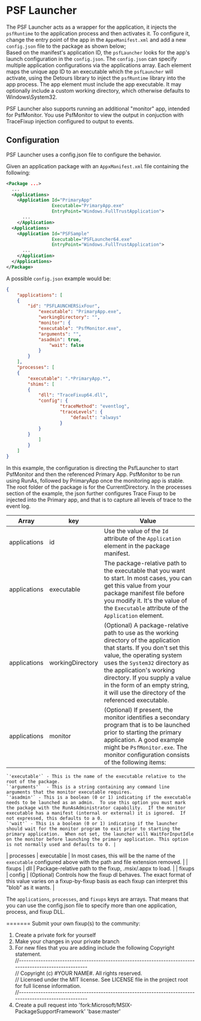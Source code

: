 # PSF Launcher

The PSF Launcher acts as a wrapper for the application, it injects the `psfRuntime` to the application process and then activates it. 
To configure it, change the entry point of the app in the `AppxManifest.xml` and add a new `config.json` file to the package as shown below;<br/>
Based on the manifest's application ID, the `psfLauncher` looks for the app's launch configuration in the `config.json`.  The `config.json` can specify multiple application configurations via the applications array.  Each element maps the unique app ID to an executable which the `psfLauncher` will activate, using the Detours library to inject the `psfRuntime` library into the app process.  The app element must include the app executable.  It may optionally include a custom working directory, which otherwise defaults to Windows\System32.

PSF Launcher also supports running an additional "monitor" app, intended for PsfMonitor. You use PsfMonitor to view the output in conjuction with TraceFixup injection configured to output to events.

## Configuration
PSF Launcher uses a config.json file to configure the behavior.

Given an application package with an `AppxManifest.xml` file containing the following:

```xml
<Package ...>
  ...
  <Applications>
    <Application Id="PrimaryApp"
                 Executable="PrimaryApp.exe"
                 EntryPoint="Windows.FullTrustApplication">
      ...
    </Application>
  <Applications>
    <Application Id="PSFSample"
                 Executable="PSFLauncher64.exe"
                 EntryPoint="Windows.FullTrustApplication">
      ...
    </Application>
  </Applications>
</Package>
```

A possible `config.json` example would be:


```json
{
	"applications": [
	{
		"id": "PSFLAUNCHERSixFour",
      		"executable": "PrimaryApp.exe",
      		"workingDirectory": "",
      		"monitor": {
			"executable": "PsfMonitor.exe",
			"arguments": "",
			"asadmin": true,
        		"wait": false
      		}
    	}
  	],
	"processes": [
	{
		"executable": ".*PrimaryApp.*",
		"shims": [ 
		{ 
			"dll": "TraceFixup64.dll",
			"config": {
					"traceMethod": "eventlog",
					"traceLevels": {
						"default": "always"
					}
			}
		} 
	        ]
    	}
  	]
}
```

In this example, the configuration is directing the PsfLauncher to start PsfMonitor and then the referenced Primary App. PsfMonitor to be run using RunAs, followed by PrimaryApp once the monitoring app is stable. The root folder of the package is for the CurrentDirectory.  In the processes section of the example, the json further configures Trace Fixup to be injected into the Primary app, and that is to capture all levels of trace to the event log.


| Array | key | Value |
|-------|-----------|-------|
| applications | id |  Use the value of the `Id` attribute of the `Application` element in the package manifest. |
| applications | executable | The package-relative path to the executable that you want to start. In most cases, you can get this value from your package manifest file before you modify it. It's the value of the `Executable` attribute of the `Application` element. |
| applications | workingDirectory | (Optional) A package-relative path to use as the working directory of the application that starts. If you don't set this value, the operating system uses the `System32` directory as the application's working directory. If you supply a value in the form of an empty string, it will use the directory of the referenced executable. |
| applications | monitor | (Optional) If present, the monitor identifies a secondary program that is to be launched prior to starting the primary application.  A good example might be `PsfMonitor.exe`.  The monitor configuration consists of the following items:
	`'executable'` - This is the name of the executable relative to the root of the package.
	`'arguments'`  - This is a string containing any command line arguments that the monitor executable requires.
	`'asadmin'` - This is a boolean (0 or 1) indicating if the executable needs to be launched as an admin.  To use this option you must mark the package with the RunAsAdministrator capability.  If the monitor executable has a manifest (internal or external) it is ignored.  If not expressed, this defaults to a 0.
	`'wait'` - This is a boolean (0 or 1) indicating if the launcher should wait for the monitor program to exit prior to starting the primary application.  When not set, the launcher will WaitForInputIdle on the monitor before launching the primary application. This option is not normally used and defaults to 0. |
| processes | executable | In most cases, this will be the name of the `executable` configured above with the path and file extension removed. |
| fixups | dll | Package-relative path to the fixup, .msix/.appx  to load. |
| fixups | config | (Optional) Controls how the fixup dl behaves. The exact format of this value varies on a fixup-by-fixup basis as each fixup can interpret this "blob" as it wants. |

The `applications`, `processes`, and `fixups` keys are arrays. That means that you can use the config.json file to specify more than one application, process, and fixup DLL.

=======
Submit your own fixup(s) to the community:
1. Create a private fork for yourself
2. Make your changes in your private branch
3. For new files that you are adding include the following Copyright statement.\
//-------------------------------------------------------------------------------------------------------\
// Copyright (c) #YOUR NAME#. All rights reserved.\
// Licensed under the MIT license. See LICENSE file in the project root for full license information.\
//-------------------------------------------------------------------------------------------------------
4. Create a pull request into 'fork:Microsoft/MSIX-PackageSupportFramework' 'base:master'

